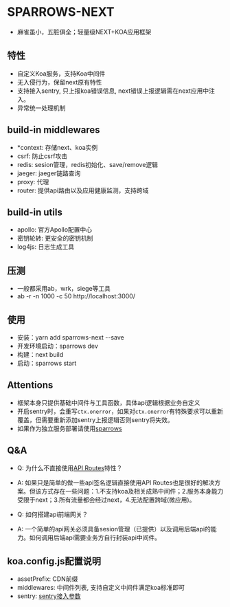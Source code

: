# SPARROWS-NEXT
- 麻雀虽小，五脏俱全；轻量级NEXT+KOA应用框架

## 特性
- 自定义Koa服务，支持Koa中间件
- 无入侵行为，保留next原有特性
- 支持接入sentry, 只上报koa错误信息, next错误上报逻辑需在next应用中注入。
- 异常统一处理机制

## build-in middlewares
- *context: 存储next、koa实例
- csrf: 防止csrf攻击
- redis: sesion管理，redis初始化、save/remove逻辑
- jaeger: jaeger链路查询
- proxy: 代理
- router: 提供api路由以及应用健康监测，支持跨域

## build-in utils
- apollo: 官方Apollo配置中心
- 密钥轮转: 更安全的密钥机制
- log4js: 日志生成工具

## 压测
- 一般都采用ab，wrk，siege等工具
- ab -r -n 1000 -c 50 http://localhost:3000/ 

## 使用
- 安装：yarn add sparrows-next --save
- 开发环境启动：sparrows dev
- 构建：next build
- 启动：sparrows start

## Attentions
- 框架本身只提供基础中间件与工具函数，具体api逻辑根据业务自定义
- 开启sentry时，会重写`ctx.onerror`，如果对`ctx.onerror`有特殊要求可以重新覆盖，但需要重新添加sentry上报逻辑否则sentry将失效。
- 如果作为独立服务部署请使用[sparrows](https://github.com/vocoWone/sparrows)

## Q&A
- Q: 为什么不直接使用[API Routes](https://nextjs.org/docs/api-routes/introduction)特性？
- A: 如果只是简单的做一些api签名逻辑直接使用API Routes也是很好的解决方案。但该方式存在一些问题：1.不支持koa及相关成熟中间件；2.服务本身能力受限于next；3.所有流量都会经过next，4.无法配置跨域(微应用)。

- Q: 如何搭建api前端网关？
- A: 一个简单的api网关必须具备sesion管理（已提供）以及调用后端api的能力。如何调用后端api需要业务方自行封装api中间件。

## koa.config.js配置说明
- assetPrefix: CDN前缀
- middlewares: 中间件列表, 支持自定义中间件满足koa标准即可
- sentry: [sentry接入参数](https://docs.sentry.io/platforms/node/)